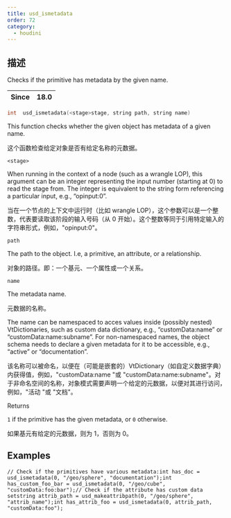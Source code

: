 ```yaml
---
title: usd_ismetadata
order: 72
category:
  - houdini
---
```

    
## 描述

Checks if the primitive has metadata by the given name.

| Since | 18.0 |
| ----- | ---- |

```c
int  usd_ismetadata(<stage>stage, string path, string name)
```

This function checks whether the given object has metadata of a given name.

这个函数检查给定对象是否有给定名称的元数据。

`<stage>`

When running in the context of a node (such as a wrangle LOP), this argument
can be an integer representing the input number (starting at 0) to read the
stage from. The integer is equivalent to the string form referencing a
particular input, e.g., “opinput:0”.

当在一个节点的上下文中运行时（比如 wrangle
LOP），这个参数可以是一个整数，代表要读取该阶段的输入号码（从 0 开始）。这个整数等同于引用特定输入的字符串形式，例如，"opinput:0"。

`path`

The path to the object. I.e, a primitive, an attribute, or a relationship.

对象的路径。即：一个基元、一个属性或一个关系。

`name`

The metadata name.

元数据的名称。

The name can be namespaced to acces values inside (possibly nested)
VtDictionaries, such as custom data dictionary, e.g., “customData:name” or
“customData:name:subname”. For non-namespaced names, the object schema needs
to declare a given metadata for it to be accessible, e.g., “active” or
“documentation”.

该名称可以被命名，以便在（可能是嵌套的）VtDictionary（如自定义数据字典）内获得值，例如，"customData:name "或
"customData:name:subname"。对于非命名空间的名称，对象模式需要声明一个给定的元数据，以便对其进行访问，例如，"活动 "或 "文档"。

Returns

`1` if the primitive has the given metadata, or `0` otherwise.

如果基元有给定的元数据，则为 1，否则为 0。

## Examples

    // Check if the primitives have various metadata:int has_doc = usd_ismetadata(0, "/geo/sphere", "documentation");int has_custom_foo_bar = usd_ismetadata(0, "/geo/cube", "customData:foo:bar");// Check if the attribute has custom data setstring attrib_path = usd_makeattribpath(0, "/geo/sphere", "attrib_name");int has_attrib_foo = usd_ismetadata(0, attrib_path, "customData:foo");
